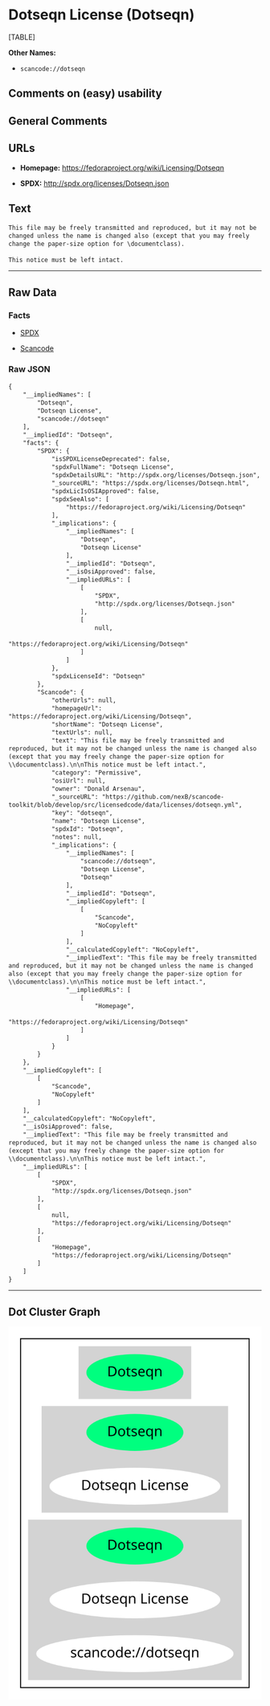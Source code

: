 Dotseqn License (Dotseqn)
=========================

[TABLE]

**Other Names:**

-   `scancode://dotseqn`

Comments on (easy) usability
----------------------------

General Comments
----------------

URLs
----

-   **Homepage:** https://fedoraproject.org/wiki/Licensing/Dotseqn

-   **SPDX:** http://spdx.org/licenses/Dotseqn.json

Text
----

    This file may be freely transmitted and reproduced, but it may not be changed unless the name is changed also (except that you may freely change the paper-size option for \documentclass).

    This notice must be left intact.

------------------------------------------------------------------------

Raw Data
--------

### Facts

-   [SPDX](https://spdx.org/licenses/Dotseqn.html "SPDX")

-   [Scancode](https://github.com/nexB/scancode-toolkit/blob/develop/src/licensedcode/data/licenses/dotseqn.yml "Scancode")

### Raw JSON

    {
        "__impliedNames": [
            "Dotseqn",
            "Dotseqn License",
            "scancode://dotseqn"
        ],
        "__impliedId": "Dotseqn",
        "facts": {
            "SPDX": {
                "isSPDXLicenseDeprecated": false,
                "spdxFullName": "Dotseqn License",
                "spdxDetailsURL": "http://spdx.org/licenses/Dotseqn.json",
                "_sourceURL": "https://spdx.org/licenses/Dotseqn.html",
                "spdxLicIsOSIApproved": false,
                "spdxSeeAlso": [
                    "https://fedoraproject.org/wiki/Licensing/Dotseqn"
                ],
                "_implications": {
                    "__impliedNames": [
                        "Dotseqn",
                        "Dotseqn License"
                    ],
                    "__impliedId": "Dotseqn",
                    "__isOsiApproved": false,
                    "__impliedURLs": [
                        [
                            "SPDX",
                            "http://spdx.org/licenses/Dotseqn.json"
                        ],
                        [
                            null,
                            "https://fedoraproject.org/wiki/Licensing/Dotseqn"
                        ]
                    ]
                },
                "spdxLicenseId": "Dotseqn"
            },
            "Scancode": {
                "otherUrls": null,
                "homepageUrl": "https://fedoraproject.org/wiki/Licensing/Dotseqn",
                "shortName": "Dotseqn License",
                "textUrls": null,
                "text": "This file may be freely transmitted and reproduced, but it may not be changed unless the name is changed also (except that you may freely change the paper-size option for \\documentclass).\n\nThis notice must be left intact.",
                "category": "Permissive",
                "osiUrl": null,
                "owner": "Donald Arsenau",
                "_sourceURL": "https://github.com/nexB/scancode-toolkit/blob/develop/src/licensedcode/data/licenses/dotseqn.yml",
                "key": "dotseqn",
                "name": "Dotseqn License",
                "spdxId": "Dotseqn",
                "notes": null,
                "_implications": {
                    "__impliedNames": [
                        "scancode://dotseqn",
                        "Dotseqn License",
                        "Dotseqn"
                    ],
                    "__impliedId": "Dotseqn",
                    "__impliedCopyleft": [
                        [
                            "Scancode",
                            "NoCopyleft"
                        ]
                    ],
                    "__calculatedCopyleft": "NoCopyleft",
                    "__impliedText": "This file may be freely transmitted and reproduced, but it may not be changed unless the name is changed also (except that you may freely change the paper-size option for \\documentclass).\n\nThis notice must be left intact.",
                    "__impliedURLs": [
                        [
                            "Homepage",
                            "https://fedoraproject.org/wiki/Licensing/Dotseqn"
                        ]
                    ]
                }
            }
        },
        "__impliedCopyleft": [
            [
                "Scancode",
                "NoCopyleft"
            ]
        ],
        "__calculatedCopyleft": "NoCopyleft",
        "__isOsiApproved": false,
        "__impliedText": "This file may be freely transmitted and reproduced, but it may not be changed unless the name is changed also (except that you may freely change the paper-size option for \\documentclass).\n\nThis notice must be left intact.",
        "__impliedURLs": [
            [
                "SPDX",
                "http://spdx.org/licenses/Dotseqn.json"
            ],
            [
                null,
                "https://fedoraproject.org/wiki/Licensing/Dotseqn"
            ],
            [
                "Homepage",
                "https://fedoraproject.org/wiki/Licensing/Dotseqn"
            ]
        ]
    }

------------------------------------------------------------------------

Dot Cluster Graph
-----------------

![](../dot/Dotseqn.svg "dot")